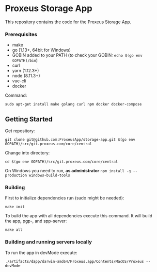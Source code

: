 # Proxeus Storage App

This repository contains the code for the Proxeus Storage App.

### Prerequisites
+ make
+ go (1.13+, 64bit for Windows)
+ GOBIN added to your PATH (to check your GOBIN: `echo $(go env GOPATH)/bin`)
+ curl
+ yarn (1.12.3+)
+ node (8.11.3+)
+ vue-cli
+ docker

Command:
```
sudo apt-get install make golang curl npm docker docker-compose
```

## Getting Started

Get repository:
```
git clone git@github.com:ProxeusApp/storage-app.git $(go env GOPATH)/src/git.proxeus.com/core/central
```

Change into directory:
```
cd $(go env GOPATH)/src/git.proxeus.com/core/central
```

On Windows you need to run, **as administrator**
`npm install -g --production windows-build-tools`

### Building
First to initialize dependencies run (sudo might be needed):
```
make init
```

To build the app with all dependencies execute this command. It will build the app, pgp-, and spp-server:
```
make all
```

### Building and running servers locally

To run the app in devMode execute:
```
./artifacts/dapp/darwin-amd64/Proxeus.app/Contents/MacOS/Proxeus --devMode
```

